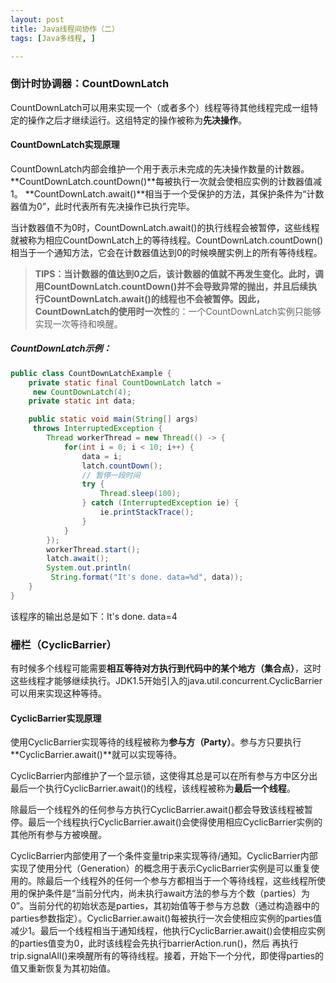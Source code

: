 ```yaml
---
layout: post
title: Java线程间协作（二）
tags: [Java多线程, ]

---
```


### 倒计时协调器：CountDownLatch

CountDownLatch可以用来实现一个（或者多个）线程等待其他线程完成一组特定的操作之后才继续运行。这组特定的操作被称为**先决操作**。

#### CountDownLatch实现原理

CountDownLatch内部会维护一个用于表示未完成的先决操作数量的计数器。
**CountDownLatch.countDown()**每被执行一次就会使相应实例的计数器值减1。
**CountDownLatch.await()**相当于一个受保护的方法，其保护条件为“计数器值为0”，此时代表所有先决操作已执行完毕。

当计数器值不为0时，CountDownLatch.await()的执行线程会被暂停，这些线程就被称为相应CountDownLatch上的等待线程。CountDownLatch.countDown()相当于一个通知方法，它会在计数器值达到0的时候唤醒实例上的所有等待线程。

> **TIPS：**当计数器的值达到0之后，该计数器的值就不再发生变化。此时，调用CountDownLatch.countDown()并不会导致异常的抛出，并且后续执行CountDownLatch.await()的线程也不会被暂停。因此，CountDownLatch的使用时**一次性**的：一个CountDownLatch实例只能够实现一次等待和唤醒。

##### CountDownLatch示例：
``` java
public class CountDownLatchExample {
    private static final CountDownLatch latch = 
     new CountDownLatch(4);
    private static int data;

    public static void main(String[] args)
     throws InterruptedException {
        Thread workerThread = new Thread(() -> {
            for(int i = 0; i < 10; i++) {
                data = i;
                latch.countDown();
                // 暂停一段时间
                try {
                    Thread.sleep(100);
                } catch (InterruptedException ie) {
                    ie.printStackTrace();
                }
            }
        });
        workerThread.start();
        latch.await();
        System.out.println(
         String.format("It's done. data=%d", data));
    }
}
```
该程序的输出总是如下：It's done. data=4



### 栅栏（CyclicBarrier）
有时候多个线程可能需要**相互等待对方执行到代码中的某个地方（集合点）**，这时这些线程才能够继续执行。JDK1.5开始引入的java.util.concurrent.CyclicBarrier可以用来实现这种等待。

#### CyclicBarrier实现原理
使用CyclicBarrier实现等待的线程被称为**参与方（Party）**。参与方只要执行**CyclicBarrier.await()**就可以实现等待。

CyclicBarrier内部维护了一个显示锁，这使得其总是可以在所有参与方中区分出最后一个执行CyclicBarrier.await()的线程，该线程被称为**最后一个线程**。

除最后一个线程外的任何参与方执行CyclicBarrier.await()都会导致该线程被暂停。最后一个线程执行CyclicBarrier.await()会使得使用相应CyclicBarrier实例的其他所有参与方被唤醒。

CyclicBarrier内部使用了一个条件变量trip来实现等待/通知。CyclicBarrier内部实现了使用分代（Generation）的概念用于表示CyclicBarrier实例是可以重复使用的。除最后一个线程外的任何一个参与方都相当于一个等待线程，这些线程所使用的保护条件是“当前分代内，尚未执行await方法的参与方个数（parties）为0”。当前分代的初始状态是parties，其初始值等于参与方总数（通过构造器中的parties参数指定）。CyclicBarrier.await()每被执行一次会使相应实例的parties值减少1。最后一个线程相当于通知线程，他执行CyclicBarrier.await()会使相应实例的parties值变为0，此时该线程会先执行barrierAction.run()，然后 再执行trip.signalAll()来唤醒所有的等待线程。接着，开始下一个分代，即使得parties的值又重新恢复为其初始值。